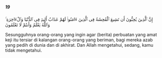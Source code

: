 ##### 19

<span class="ayah">إِنَّ ٱلَّذِينَ يُحِبُّونَ أَن تَشِيعَ ٱلْفَٰحِشَةُ فِى ٱلَّذِينَ ءَامَنُوا۟ لَهُمْ عَذَابٌ أَلِيمٌۭ فِى ٱلدُّنْيَا وَٱلْءَاخِرَةِ ۚ وَٱللَّهُ يَعْلَمُ وَأَنتُمْ لَا تَعْلَمُونَ</span>

<span class="ayah_translation">Sesungguhnya orang-orang yang ingin agar (berita) perbuatan yang amat keji itu tersiar di kalangan orang-orang yang beriman, bagi mereka azab yang pedih di dunia dan di akhirat. Dan Allah mengetahui, sedang, kamu tidak mengetahui.</span>
